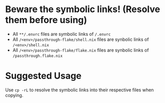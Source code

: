 # Beware the symbolic links! (Resolve them before using)
- All `**/.envrc` files are symbolic links of `/.envrc`
- All `/<env>/passthrough-flake/shell.nix` files are synbolic links of `/<env>/shell.nix`
- All `/<env>/passthrough-flake/flake.nix` files are synbolic links of `/passthrough.flake.nix`

# Suggested Usage
Use `cp -rL` to resolve the symbolic links into their respective files when copying.
